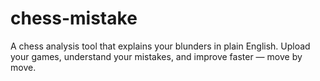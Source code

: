 # chess-mistake
A chess analysis tool that explains your blunders in plain English. Upload your games, understand your mistakes, and improve faster — move by move.
